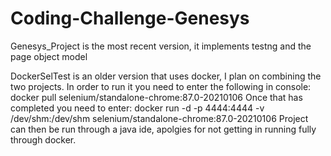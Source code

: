 # Coding-Challenge-Genesys
Genesys_Project is the most recent version, it implements testng and the page object model

DockerSelTest is an older version that uses docker, I plan on combining the two projects.
In order to run it you need to enter the following in console:
docker pull selenium/standalone-chrome:87.0-20210106
Once that has completed you need to enter:
docker run -d -p 4444:4444 -v /dev/shm:/dev/shm selenium/standalone-chrome:87.0-20210106
Project can then be run through a java ide, apolgies for not getting in running fully through docker.
